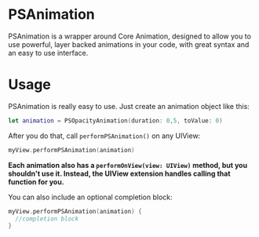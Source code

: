 # PSAnimation
PSAnimation is a wrapper around Core Animation, designed to allow you to use powerful, layer backed animations in your code, with great syntax and an easy to use interface.

# Usage
PSAnimation is really easy to use. Just create an animation object like this: 

```Swift
let animation = PSOpacityAnimation(duration: 0,5, toValue: 0)
```

After you do that, call `performPSAnimation()` on any UIView:

```Swift
myView.performPSAnimation(animation)
```

**Each animation also has a `performOnView(view: UIView)` method, but you shouldn't use it. Instead, the UIView extension handles calling that function for you.**

You can also include an optional completion block:

```Swift
myView.performPSAnimation(animation) {
  //completion block
}
```
